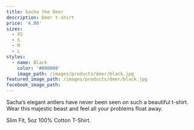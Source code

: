 ```yaml
---
title: Sacha the Deer
description: Deer t-shirt
price: '4.00'
sizes:
  - XS
  - S
  - M
  - L
styles:
  - name: Black
    color: '#000000'
    image_path: /images/products/deer/black.jpg
featured_image_path: /images/products/deer/black.jpg
facebook_image_path:
---
```


Sacha’s elegant antlers have never been seen on such a beautiful t-shirt. Wear this majestic beast and feel all your problems float away.

Slim Fit, 5oz 100% Cotton T-Shirt.